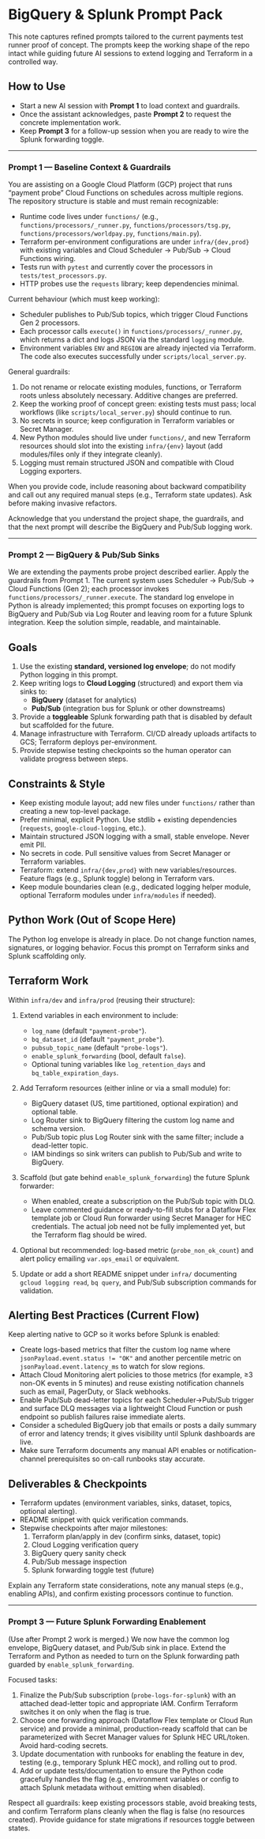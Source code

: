 # BigQuery & Splunk Prompt Pack

This note captures refined prompts tailored to the current payments test runner proof of concept. The prompts keep the working shape of the repo intact while guiding future AI sessions to extend logging and Terraform in a controlled way.

## How to Use
- Start a new AI session with **Prompt 1** to load context and guardrails.
- Once the assistant acknowledges, paste **Prompt 2** to request the concrete implementation work.
- Keep **Prompt 3** for a follow-up session when you are ready to wire the Splunk forwarding toggle.

---

### Prompt 1 — Baseline Context & Guardrails
You are assisting on a Google Cloud Platform (GCP) project that runs “payment probe” Cloud Functions on schedules across multiple regions. The repository structure is stable and must remain recognizable:
- Runtime code lives under `functions/` (e.g., `functions/processors/_runner.py`, `functions/processors/tsg.py`, `functions/processors/worldpay.py`, `functions/main.py`).
- Terraform per-environment configurations are under `infra/{dev,prod}` with existing variables and Cloud Scheduler → Pub/Sub → Cloud Functions wiring.
- Tests run with `pytest` and currently cover the processors in `tests/test_processors.py`.
- HTTP probes use the `requests` library; keep dependencies minimal.

Current behaviour (which must keep working):
- Scheduler publishes to Pub/Sub topics, which trigger Cloud Functions Gen 2 processors.
- Each processor calls `execute()` in `functions/processors/_runner.py`, which returns a dict and logs JSON via the standard `logging` module.
- Environment variables `ENV` and `REGION` are already injected via Terraform. The code also executes successfully under `scripts/local_server.py`.

General guardrails:
1. Do not rename or relocate existing modules, functions, or Terraform roots unless absolutely necessary. Additive changes are preferred.
2. Keep the working proof of concept green: existing tests must pass; local workflows (like `scripts/local_server.py`) should continue to run.
3. No secrets in source; keep configuration in Terraform variables or Secret Manager.
4. New Python modules should live under `functions/`, and new Terraform resources should slot into the existing `infra/{env}` layout (add modules/files only if they integrate cleanly).
5. Logging must remain structured JSON and compatible with Cloud Logging exporters.

When you provide code, include reasoning about backward compatibility and call out any required manual steps (e.g., Terraform state updates). Ask before making invasive refactors.

Acknowledge that you understand the project shape, the guardrails, and that the next prompt will describe the BigQuery and Pub/Sub logging work.

---

### Prompt 2 — BigQuery & Pub/Sub Sinks
We are extending the payments probe project described earlier. Apply the guardrails from Prompt 1. The current system uses Scheduler → Pub/Sub → Cloud Functions (Gen 2); each processor invokes `functions/processors/_runner.execute`. The standard log envelope in Python is already implemented; this prompt focuses on exporting logs to BigQuery and Pub/Sub via Log Router and leaving room for a future Splunk integration. Keep the solution simple, readable, and maintainable.

## Goals
1. Use the existing **standard, versioned log envelope**; do not modify Python logging in this prompt.
2. Keep writing logs to **Cloud Logging** (structured) and export them via sinks to:
   - **BigQuery** (dataset for analytics)
   - **Pub/Sub** (integration bus for Splunk or other downstreams)
3. Provide a **toggleable** Splunk forwarding path that is disabled by default but scaffolded for the future.
4. Manage infrastructure with Terraform. CI/CD already uploads artifacts to GCS; Terraform deploys per-environment.
5. Provide stepwise testing checkpoints so the human operator can validate progress between steps.

## Constraints & Style
- Keep existing module layout; add new files under `functions/` rather than creating a new top-level package.
- Prefer minimal, explicit Python. Use stdlib + existing dependencies (`requests`, `google-cloud-logging`, etc.).
- Maintain structured JSON logging with a small, stable envelope. Never emit PII.
- No secrets in code. Pull sensitive values from Secret Manager or Terraform variables.
- Terraform: extend `infra/{dev,prod}` with new variables/resources. Feature flags (e.g., Splunk toggle) belong in Terraform vars.
- Keep module boundaries clean (e.g., dedicated logging helper module, optional Terraform modules under `infra/modules` if needed).

## Python Work (Out of Scope Here)
The Python log envelope is already in place. Do not change function names, signatures, or logging behavior. Focus this prompt on Terraform sinks and Splunk scaffolding only.

## Terraform Work
Within `infra/dev` and `infra/prod` (reusing their structure):
1. Extend variables in each environment to include:
   - `log_name` (default `"payment-probe"`).
   - `bq_dataset_id` (default `"payment_probe"`).
   - `pubsub_topic_name` (default `"probe-logs"`).
   - `enable_splunk_forwarding` (bool, default `false`).
   - Optional tuning variables like `log_retention_days` and `bq_table_expiration_days`.

2. Add Terraform resources (either inline or via a small module) for:
   - BigQuery dataset (US, time partitioned, optional expiration) and optional table.
   - Log Router sink to BigQuery filtering the custom log name and schema version.
   - Pub/Sub topic plus Log Router sink with the same filter; include a dead-letter topic.
   - IAM bindings so sink writers can publish to Pub/Sub and write to BigQuery.

3. Scaffold (but gate behind `enable_splunk_forwarding`) the future Splunk forwarder:
   - When enabled, create a subscription on the Pub/Sub topic with DLQ.
   - Leave commented guidance or ready-to-fill stubs for a Dataflow Flex template job or Cloud Run forwarder using Secret Manager for HEC credentials. The actual job need not be fully implemented yet, but the Terraform flag should be wired.

4. Optional but recommended: log-based metric (`probe_non_ok_count`) and alert policy emailing `var.ops_email` or equivalent.

5. Update or add a short README snippet under `infra/` documenting `gcloud logging read`, `bq query`, and Pub/Sub subscription commands for validation.

## Alerting Best Practices (Current Flow)
Keep alerting native to GCP so it works before Splunk is enabled:
- Create logs-based metrics that filter the custom log name where `jsonPayload.event.status != "OK"` and another percentile metric on `jsonPayload.event.latency_ms` to watch for slow regions.
- Attach Cloud Monitoring alert policies to those metrics (for example, ≥3 non-OK events in 5 minutes) and reuse existing notification channels such as email, PagerDuty, or Slack webhooks.
- Enable Pub/Sub dead-letter topics for each Scheduler→Pub/Sub trigger and surface DLQ messages via a lightweight Cloud Function or push endpoint so publish failures raise immediate alerts.
- Consider a scheduled BigQuery job that emails or posts a daily summary of error and latency trends; it gives visibility until Splunk dashboards are live.
- Make sure Terraform documents any manual API enables or notification-channel prerequisites so on-call runbooks stay accurate.

## Deliverables & Checkpoints
- Terraform updates (environment variables, sinks, dataset, topics, optional alerting).
- README snippet with quick verification commands.
- Stepwise checkpoints after major milestones:
  1. Terraform plan/apply in dev (confirm sinks, dataset, topic)
  2. Cloud Logging verification query
  3. BigQuery query sanity check
  4. Pub/Sub message inspection
  5. Splunk forwarding toggle test (future)

Explain any Terraform state considerations, note any manual steps (e.g., enabling APIs), and confirm existing processors continue to function.

---

### Prompt 3 — Future Splunk Forwarding Enablement
(Use after Prompt 2 work is merged.)
We now have the common log envelope, BigQuery dataset, and Pub/Sub sink in place. Extend the Terraform and Python as needed to turn on the Splunk forwarding path guarded by `enable_splunk_forwarding`.

Focused tasks:
1. Finalize the Pub/Sub subscription (`probe-logs-for-splunk`) with an attached dead-letter topic and appropriate IAM. Confirm Terraform switches it on only when the flag is true.
2. Choose one forwarding approach (Dataflow Flex template or Cloud Run service) and provide a minimal, production-ready scaffold that can be parameterized with Secret Manager values for Splunk HEC URL/token. Avoid hard-coding secrets.
3. Update documentation with runbooks for enabling the feature in dev, testing (e.g., temporary Splunk HEC mock), and rolling out to prod.
4. Add or update tests/documentation to ensure the Python code gracefully handles the flag (e.g., environment variables or config to attach Splunk metadata without emitting when disabled).

Respect all guardrails: keep existing processors stable, avoid breaking tests, and confirm Terraform plans cleanly when the flag is false (no resources created). Provide guidance for state migrations if resources toggle between states.
